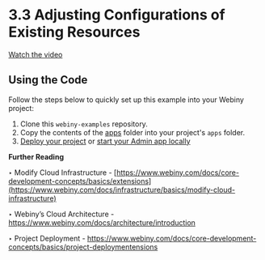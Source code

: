 # 3.3 Adjusting Configurations of Existing Resources

[Watch the video](https://drive.google.com/file/d/1zBrmTW-VDXWTE1x_Vi_ixCmiZpexT1nS/view)

## Using the Code

Follow the steps below to quickly set up this example into your Webiny project:

1. Clone this `webiny-examples` repository.
2. Copy the contents of the [apps](./extensions) folder into your project's `apps` folder.
3. [Deploy your project](https://www.webiny.com/docs/core-development-concepts/basics/project-deployment) or [start your Admin app locally](https://www.webiny.com/docs/core-development-concepts/basics/watch-command#watching-project-applications)

**Further Reading**

‣ Modify Cloud Infrastructure - [https://www.webiny.com/docs/core-development-concepts/basics/extensions](https://www.webiny.com/docs/infrastructure/basics/modify-cloud-infrastructure)

‣ Webiny’s Cloud Architecture - https://www.webiny.com/docs/architecture/introduction

‣ Project Deployment - https://www.webiny.com/docs/core-development-concepts/basics/project-deploymentensions